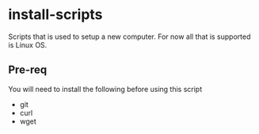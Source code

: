 # install-scripts
Scripts that is used to setup a new computer. For now all that is supported is
Linux OS.

## Pre-req
You will need to install the following before using this script

- git
- curl
- wget